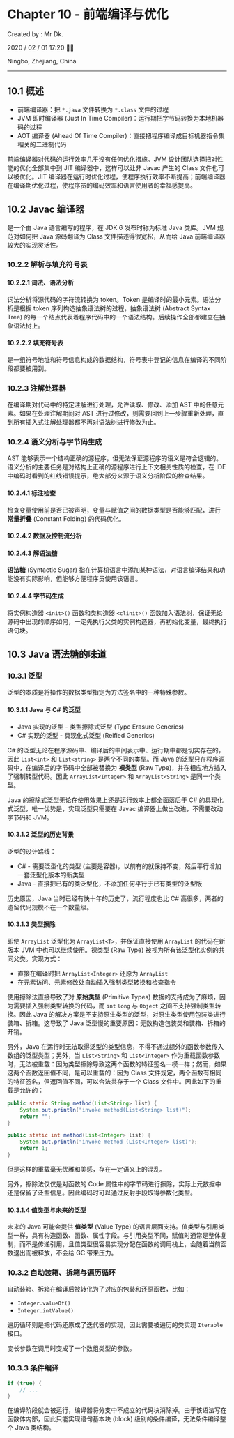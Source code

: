 # Chapter 10 - 前端编译与优化

Created by : Mr Dk.

2020 / 02 / 01 17:20 🧨🧧

Ningbo, Zhejiang, China

---

## 10.1 概述

- 前端编译器：把 `*.java` 文件转换为 `*.class` 文件的过程
- JVM 即时编译器 (Just In Time Compiler)：运行期把字节码转换为本地机器码的过程
- AOT 编译器 (Ahead Of Time Compiler)：直接把程序编译成目标机器指令集相关的二进制代码

前端编译器对代码的运行效率几乎没有任何优化措施。JVM 设计团队选择把对性能的优化全部集中到 JIT 编译器中，这样可以让非 Javac 产生的 Class 文件也可以被优化。JIT 编译器在运行时优化过程，使程序执行效率不断提高；前端编译器在编译期优化过程，使程序员的编码效率和语言使用者的幸福感提高。

## 10.2 Javac 编译器

是一个由 Java 语言编写的程序，在 JDK 6 发布时称为标准 Java 类库。JVM 规范对如何把 Java 源码翻译为 Class 文件描述得很宽松，从而给 Java 前端编译器较大的实现灵活性。

### 10.2.2 解析与填充符号表

#### 10.2.2.1 词法、语法分析

词法分析将源代码的字符流转换为 token。Token 是编译时的最小元素。语法分析是根据 token 序列构造抽象语法树的过程，抽象语法树 (Abstract Syntax Tree) 的每一个结点代表着程序代码中的一个语法结构。后续操作全部都建立在抽象语法树上。

#### 10.2.2.2 填充符号表

是一组符号地址和符号信息构成的数据结构，符号表中登记的信息在编译的不同阶段都要被用到。

### 10.2.3 注解处理器

在编译期对代码中的特定注解进行处理，允许读取、修改、添加 AST 中的任意元素。如果在处理注解期间对 AST 进行过修改，则需要回到上一步骤重新处理，直到所有插入式注解处理器都不再对语法树进行修改为止。

### 10.2.4 语义分析与字节码生成

AST 能够表示一个结构正确的源程序，但无法保证源程序的语义是符合逻辑的。语义分析的主要任务是对结构上正确的源程序进行上下文相关性质的检查，在 IDE 中编码时看到的红线错误提示，绝大部分来源于语义分析阶段的检查结果。

#### 10.2.4.1 标注检查

检查变量使用前是否已被声明，变量与赋值之间的数据类型是否能够匹配，进行 **常量折叠** (Constant Folding) 的代码优化。

#### 10.2.4.2 数据及控制流分析

#### 10.2.4.3 解语法糖

**语法糖** (Syntactic Sugar) 指在计算机语言中添加某种语法，对语言编译结果和功能没有实际影响，但能够方便程序员使用该语言。

#### 10.2.4.4 字节码生成

将实例构造器 `<init>()` 函数和类构造器 `<clinit>()` 函数加入语法树，保证无论源码中出现的顺序如何，一定先执行父类的实例构造器，再初始化变量，最终执行语句块。

## 10.3 Java 语法糖的味道

### 10.3.1 泛型

泛型的本质是将操作的数据类型指定为方法签名中的一种特殊参数。

#### 10.3.1.1 Java 与 C# 的泛型

- Java 实现的泛型 - 类型擦除式泛型 (Type Erasure Generics)
- C# 实现的泛型 - 具现化式泛型 (Reified Generics)

C# 的泛型无论在程序源码中、编译后的中间表示中、运行期中都是切实存在的，因此 `List<int>` 和 `List<string>` 是两个不同的类型。而 Java 的泛型只在程序源码中，在编译后的字节码中全部被替换为 **裸类型** (Raw Type)，并在相应地方插入了强制转型代码。因此 `ArrayList<Integer>` 和 `ArrayList<String>` 是同一个类型。

Java 的擦除式泛型无论在使用效果上还是运行效率上都全面落后于 C# 的具现化式泛型，唯一优势是，实现泛型只需要在 Javac 编译器上做出改进，不需要改动字节码和 JVM。

#### 10.3.1.2 泛型的历史背景

泛型的设计路线：

- C# - 需要泛型化的类型 (主要是容器)，以前有的就保持不变，然后平行增加一套泛型化版本的新类型
- Java - 直接把已有的类泛型化，不添加任何平行于已有类型的泛型版

历史原因，Java 当时已经有快十年的历史了，流行程度也比 C# 高很多，两者的遗留代码规模不在一个数量级。

#### 10.3.1.3 类型擦除

即使 `ArrayList` 泛型化为 `ArrayList<T>`，并保证直接使用 `ArrayList` 的代码在新版本 JVM 中也可以继续使用。裸类型 (Raw Type) 被视为所有该泛型化实例的共同父类。实现方式：

- 直接在编译时把 `ArrayList<Integer>` 还原为 `ArrayList`
- 在元素访问、元素修改处自动插入强制类型转换和检查指令

使用擦除法直接导致了对 **原始类型** (Primitive Types) 数据的支持成为了麻烦，因为需要插入强制类型转换的代码，而 `int` `long` 与 `Object` 之间不支持强制类型转换。因此 Java 的解决方案是不支持原生类型的泛型，对原生类型使用包装类进行装箱、拆箱。这导致了 Java 泛型慢的重要原因：无数构造包装类和装箱、拆箱的开销。

另外，Java 在运行时无法取得泛型的类型信息，不得不通过额外的函数参数传入数组的泛型类型；另外，当 `List<String>` 和 `List<Integer>` 作为重载函数参数时，无法被重载：因为类型擦除导致这两个函数的特征签名一模一样；然而，如果这两个函数返回值不同，是可以重载的：因为 Class 文件规定，两个函数有相同的特征签名，但返回值不同，可以合法共存于一个 Class 文件中。因此如下的重载是允许的：

```java
public static String method(List<String> list) {
    System.out.println("invoke method(List<String> list)");
    return "";
}

public static int method(List<Integer> list) {
    System.out.println("invoke method (List<Integer> list)");
    return 1;
}
```

但是这样的重载毫无优雅和美感，存在一定语义上的混乱。

另外，擦除法仅仅是对函数的 Code 属性中的字节码进行擦除，实际上元数据中还是保留了泛型信息。因此编码时可以通过反射手段取得参数化类型。

#### 10.3.1.4 值类型与未来的泛型

未来的 Java 可能会提供 **值类型** (Value Type) 的语言层面支持。值类型与引用类型一样，具有构造函数、函数、属性字段。与引用类型不同，赋值时通常是整体复制，而不是传递引用，且值类型很容易实现分配在函数的调用栈上，会随着当前函数退出而被释放，不会给 GC 带来压力。

### 10.3.2 自动装箱、拆箱与遍历循环

自动装箱、拆箱在编译后被转化为了对应的包装和还原函数，比如：

- `Integer.valueOf()`
- `Integer.intValue()`

遍历循环则是把代码还原成了迭代器的实现，因此需要被遍历的类实现 `Iterable` 接口。

变长参数在调用时变成了一个数组类型的参数。

### 10.3.3 条件编译

```java
if (true) {
    // ...
}
```

在编译阶段就会被运行，编译器将分支中不成立的代码块消除掉。由于该语法写在函数体内部，因此只能实现语句基本块 (block) 级别的条件编译，无法条件编译整个 Java 类结构。
